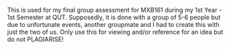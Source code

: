 This is used for my final group assessment for MXB161 during my 1st Year - 1st Semester at QUT. Supposedly, it is done with a group of 5-6 people but due to unfortunate events,
another groupmate and I had to create this with just the two of us. Only use this for viewing and/or reference for an idea but do not PLAGIARISE!
